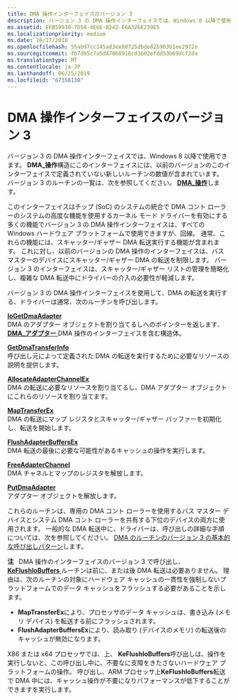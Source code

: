 ```yaml
---
title: DMA 操作インターフェイスのバージョン 3
description: バージョン 3 の DMA 操作インターフェイスでは、Windows 8 以降で使用できます。
ms.assetid: EFB59930-7D58-4E6E-8242-66A326E239E5
ms.localizationpriority: medium
ms.date: 10/17/2018
ms.openlocfilehash: 55ab97cc145ad3ee80725dbde82b903b1ee2972e
ms.sourcegitcommit: fb7d95c7a5d47860918cd3602efdd33b69dcf2da
ms.translationtype: MT
ms.contentlocale: ja-JP
ms.lasthandoff: 06/25/2019
ms.locfileid: "67358130"
---
```

# <a name="version-3-of-the-dma-operations-interface"></a>DMA 操作インターフェイスのバージョン 3


バージョン 3 の DMA 操作インターフェイスでは、Windows 8 以降で使用できます。 **DMA\_操作**構造にこのインターフェイスには、以前のバージョンのこのインターフェイスで定義されていない新しいルーチンの数値が含まれています。 バージョン 3 のルーチンの一覧は、次を参照してください。 [ **DMA\_操作**](https://docs.microsoft.com/windows-hardware/drivers/ddi/content/wdm/ns-wdm-_dma_operations)します。

このインターフェイスはチップ (SoC) のシステムの統合で DMA コント ローラーのシステムの高度な機能を使用するカーネル モード ドライバーを有効にする多くの機能でバージョン 3 の DMA 操作インターフェイスは、すべての Windows ハードウェア プラットフォームで使用できますが、回線。 通常、これらの機能には、スキャッター/ギャザー DMA 転送実行する機能が含まれます。 これに対し、以前のバージョンの DMA 操作のインターフェイスは、バス マスターのデバイスにスキャッター/ギャザー DMA の転送を制限します。 バージョン 3 のインターフェイスは、スキャッター/ギャザー リストの管理を簡略化し、複雑な DMA 転送中にドライバーの介入の必要性が軽減します。

バージョン 3 の DMA 操作インターフェイスを使用して、DMA の転送を実行する、ドライバーは通常、次のルーチンを呼び出します。

<a href="" id="iogetdmaadapter"></a>[**IoGetDmaAdapter**](https://docs.microsoft.com/windows-hardware/drivers/ddi/content/wdm/nf-wdm-iogetdmaadapter)  
DMA のアダプター オブジェクトを割り当てるしへのポインターを返します、 [ **DMA\_アダプター** ](https://docs.microsoft.com/windows-hardware/drivers/ddi/content/wdm/ns-wdm-_dma_adapter) DMA 操作のインターフェイスを含む構造体。

<a href="" id="getdmatransferinfo"></a>[**GetDmaTransferInfo**](https://docs.microsoft.com/windows-hardware/drivers/ddi/content/wdm/nc-wdm-pget_dma_transfer_info)  
呼び出し元によって定義された DMA の転送を実行するために必要なリソースの説明を提供します。

<a href="" id="allocateadapterchannelex"></a>[**AllocateAdapterChannelEx**](https://docs.microsoft.com/windows-hardware/drivers/ddi/content/wdm/nc-wdm-pallocate_adapter_channel_ex)  
DMA の転送に必要なリソースを割り当てるし、DMA アダプター オブジェクトにこれらのリソースを割り当てます。

<a href="" id="maptransferex"></a>[**MapTransferEx**](https://docs.microsoft.com/windows-hardware/drivers/ddi/content/wdm/nc-wdm-pmap_transfer_ex)  
DMA の転送にマップ レジスタとスキャッター/ギャザー バッファーを初期化し、転送を開始します。

<a href="" id="flushadapterbuffersex"></a>[**FlushAdapterBuffersEx**](https://docs.microsoft.com/windows-hardware/drivers/ddi/content/wdm/nc-wdm-pflush_adapter_buffers_ex)  
DMA 転送の最後に必要な可能性があるキャッシュの操作を実行します。

<a href="" id="freeadapterchannel"></a>[**FreeAdapterChannel**](https://docs.microsoft.com/windows-hardware/drivers/ddi/content/wdm/nc-wdm-pfree_adapter_channel)  
DMA チャネルとマップのレジスタを解放します。

<a href="" id="putdmaadapter"></a>[**PutDmaAdapter**](https://docs.microsoft.com/windows-hardware/drivers/ddi/content/wdm/nc-wdm-pput_dma_adapter)  
アダプター オブジェクトを解放します。

これらのルーチンは、専用の DMA コント ローラーを使用するバス マスター デバイスとシステム DMA コント ローラーを共有する下位のデバイスの両方に使用されます。 一般的な DMA 転送中に、ドライバーは、呼び出しの詳細な手順については、次を参照してください。 [DMA のルーチンのバージョン 3 の基本的な呼び出しパターン](basic-calling-pattern-for-version-3-dma-routines.md)します。

**注**   DMA 操作のインターフェイスのバージョン 3 で呼び出し、 [ **KeFlushIoBuffers** ](https://docs.microsoft.com/windows-hardware/drivers/ddi/content/wdm/nf-wdm-keflushiobuffers)ルーチンは前に、または後 DMA 転送は必要ありません。 理由は、次のルーチンの対象にハードウェア キャッシュの一貫性を強制しないプラットフォームでのデータ キャッシュをフラッシュする必要があることを示します。

-   **MapTransferEx**により、プロセッサのデータ キャッシュは、書き込み (メモリ デバイス) を転送する前にフラッシュされます。
-   **FlushAdapterBuffersEx**により、読み取り (デバイスのメモリ) の転送後のキャッシュが無効になります。

X86 または x64 プロセッサでは、上、 **KeFlushIoBuffers**呼び出しは、操作を実行しないと、この呼び出し中に、不要なに支障をきたさないハードウェア プラットフォームの操作。 呼び出し、ARM プロセッサ上**KeFlushIoBuffers**転送で DMA 中には、キャッシュ操作が不要になりパフォーマンスが低下することができますを実行します。

 

 

 




